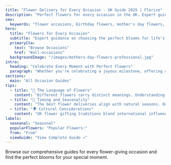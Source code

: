```yaml
---
title: "Flower Delivery for Every Occasion - UK Guide 2025 | Florize"
description: "Perfect flowers for every occasion in the UK. Expert guides for birthdays, Mother's Day, Valentine's, weddings, anniversaries and more. Find the ideal blooms for your special moment."
seo:
  keywords: "flower occasions, birthday flowers, mother's day flowers, wedding flowers, funeral flowers, anniversary flowers"
hero:
  title: "Flowers for Every Occasion"
  subtitle: "Expert guidance on choosing the perfect blooms for life's special moments"
  primaryCta:
    text: "Browse Occasions"
    href: "#all-occasions"
  backgroundImage: "/images/mothers-day-flowers-professional.jpg"
intro:
  heading: "Celebrate Every Moment with Perfect Flowers"
  paragraph: "Whether you're celebrating a joyous milestone, offering comfort during difficult times, or simply showing someone you care, the right flowers can express what words cannot. Our expert guides help you choose the perfect arrangement for every special occasion."
sections:
  main: "All Occasion Guides"
tips:
  - title: "🌸 The Language of Flowers"
    content: "Different flowers carry distinct meanings. Understanding these helps you communicate your feelings effectively and choose arrangements that represent your intentions."
  - title: "📅 Timing and Seasonality"
    content: "The best flower deliveries align with natural seasons. Our guides consider peak availability, pricing variations, and traditional gifting periods."
  - title: "🌍 Cultural Considerations"
    content: "UK flower gifting traditions blend international influences with local customs. We help you ensure your floral gift is appropriate and warmly received."
labels:
  seasonal: "Seasonal"
  popularFlowers: "Popular Flowers:"
  from: "From"
  viewGuide: "View Complete Guide →"
---
```


Browse our comprehensive guides for every flower-giving occasion and find the perfect blooms for your special moment.
